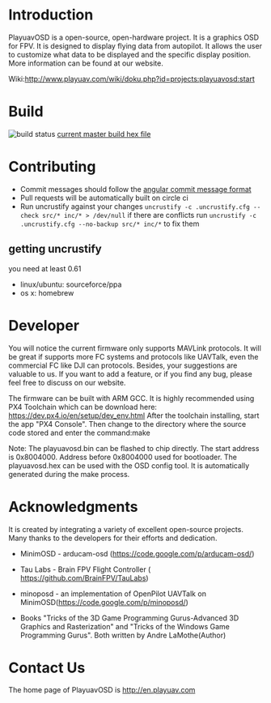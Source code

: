 Introduction
============

PlayuavOSD is a open-source, open-hardware project. It is a graphics OSD for FPV. It is designed to display flying data from autopilot. It allows the user to customize what data to be displayed and the specific display position. More information can be found at our website.

Wiki:http://www.playuav.com/wiki/doku.php?id=projects:playuavosd:start

Build
============
![build status](https://circleci.com/gh/TobiasBales/PlayuavOSD.png?circle-token=00903d5716692eb12e014b3e37b49abfbd59c408&style=shield)
[current master build hex file](https://circleci.com/api/v1/project/TobiasBales/PlayuavOSD/latest/artifacts/0/$CIRCLE_ARTIFACTS/PlayuavOSD.hex?branch=master&filter=successful)

# Contributing

- Commit messages should follow the [angular commit message format](https://gist.github.com/stephenparish/9941e89d80e2bc58a153#format-of-the-commit-message)
- Pull requests will be automatically built on circle ci
- Run uncrustify against your changes `uncrustify -c .uncrustify.cfg --check src/* inc/* > /dev/null`
  if there are conflicts run `uncrustify -c .uncrustify.cfg --no-backup src/* inc/*` to fix them

## getting uncrustify
you need at least 0.61
- linux/ubuntu: sourceforce/ppa
- os x: homebrew

Developer
=====

You will notice the current firmware only supports MAVLink protocols. It will be great if supports more FC systems and protocols like UAVTalk, even the commercial FC like DJI can protocols. Besides, your suggestions are valuable to us. If you want to add a feature, or if you find any bug, please feel free to discuss on our website.

The firmware can be built with ARM GCC. It is highly recommended using PX4 Toolchain which can be download here: https://dev.px4.io/en/setup/dev_env.html
After the toolchain installing, start the app "PX4 Console". Then change to the directory where the source code stored and enter the command:make

Note:
The playuavosd.bin can be flashed to chip directly. The start address is 0x8004000. Address before 0x8004000 used for bootloader.
The playuavosd.hex can be used with the OSD config tool. It is automatically generated during the make process.

Acknowledgments
============
It is created by integrating a variety of excellent open-source projects. Many thanks to the developers for their efforts and dedication.

* MinimOSD - arducam-osd (https://code.google.com/p/arducam-osd/)

* Tau Labs - Brain FPV Flight Controller  ( https://github.com/BrainFPV/TauLabs)

* minoposd - an implementation of OpenPilot UAVTalk on MinimOSD(https://code.google.com/p/minoposd/)

* Books "Tricks of the 3D Game Programming Gurus-Advanced 3D Graphics and Rasterization"
  and "Tricks of the Windows Game Programming Gurus". Both written by Andre LaMothe(Author)

Contact Us
==========

The home page of PlayuavOSD is http://en.playuav.com
